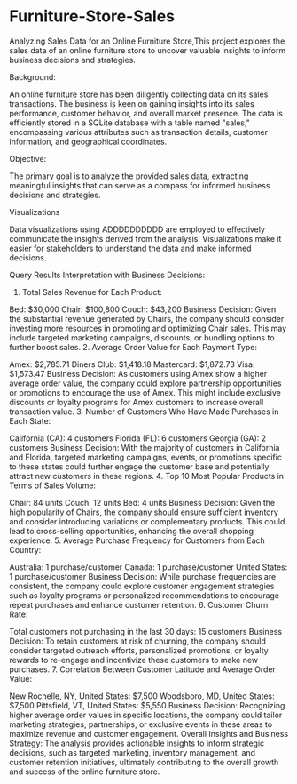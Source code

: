 # Furniture-Store-Sales
Analyzing Sales Data for an Online Furniture Store,This project explores the sales data of an online furniture store to uncover valuable insights to inform business decisions and strategies.

Background:

An online furniture store has been diligently collecting data on its sales transactions. The business is keen on gaining insights into its sales performance, customer behavior, and overall market presence. The data is efficiently stored in a SQLite database with a table named "sales," encompassing various attributes such as transaction details, customer information, and geographical coordinates.

Objective:

The primary goal is to analyze the provided sales data, extracting meaningful insights that can serve as a compass for informed business decisions and strategies.


Visualizations

Data visualizations using ADDDDDDDDDD are employed to effectively communicate the insights derived from the analysis. Visualizations make it easier for stakeholders to understand the data and make informed decisions.

Query Results Interpretation with Business Decisions:
1. Total Sales Revenue for Each Product:

Bed: $30,000
Chair: $100,800
Couch: $43,200
Business Decision: Given the substantial revenue generated by Chairs, the company should consider investing more resources in promoting and optimizing Chair sales. This may include targeted marketing campaigns, discounts, or bundling options to further boost sales.
2. Average Order Value for Each Payment Type:

Amex: $2,785.71
Diners Club: $1,418.18
Mastercard: $1,872.73
Visa: $1,573.47
Business Decision: As customers using Amex show a higher average order value, the company could explore partnership opportunities or promotions to encourage the use of Amex. This might include exclusive discounts or loyalty programs for Amex customers to increase overall transaction value.
3. Number of Customers Who Have Made Purchases in Each State:

California (CA): 4 customers
Florida (FL): 6 customers
Georgia (GA): 2 customers
Business Decision: With the majority of customers in California and Florida, targeted marketing campaigns, events, or promotions specific to these states could further engage the customer base and potentially attract new customers in these regions.
4. Top 10 Most Popular Products in Terms of Sales Volume:

Chair: 84 units
Couch: 12 units
Bed: 4 units
Business Decision: Given the high popularity of Chairs, the company should ensure sufficient inventory and consider introducing variations or complementary products. This could lead to cross-selling opportunities, enhancing the overall shopping experience.
5. Average Purchase Frequency for Customers from Each Country:

Australia: 1 purchase/customer
Canada: 1 purchase/customer
United States: 1 purchase/customer
Business Decision: While purchase frequencies are consistent, the company could explore customer engagement strategies such as loyalty programs or personalized recommendations to encourage repeat purchases and enhance customer retention.
6. Customer Churn Rate:

Total customers not purchasing in the last 30 days: 15 customers
Business Decision: To retain customers at risk of churning, the company should consider targeted outreach efforts, personalized promotions, or loyalty rewards to re-engage and incentivize these customers to make new purchases.
7. Correlation Between Customer Latitude and Average Order Value:

New Rochelle, NY, United States: $7,500
Woodsboro, MD, United States: $7,500
Pittsfield, VT, United States: $5,550
Business Decision: Recognizing higher average order values in specific locations, the company could tailor marketing strategies, partnerships, or exclusive events in these areas to maximize revenue and customer engagement.
Overall Insights and Business Strategy:
The analysis provides actionable insights to inform strategic decisions, such as targeted marketing, inventory management, and customer retention initiatives, ultimately contributing to the overall growth and success of the online furniture store.


